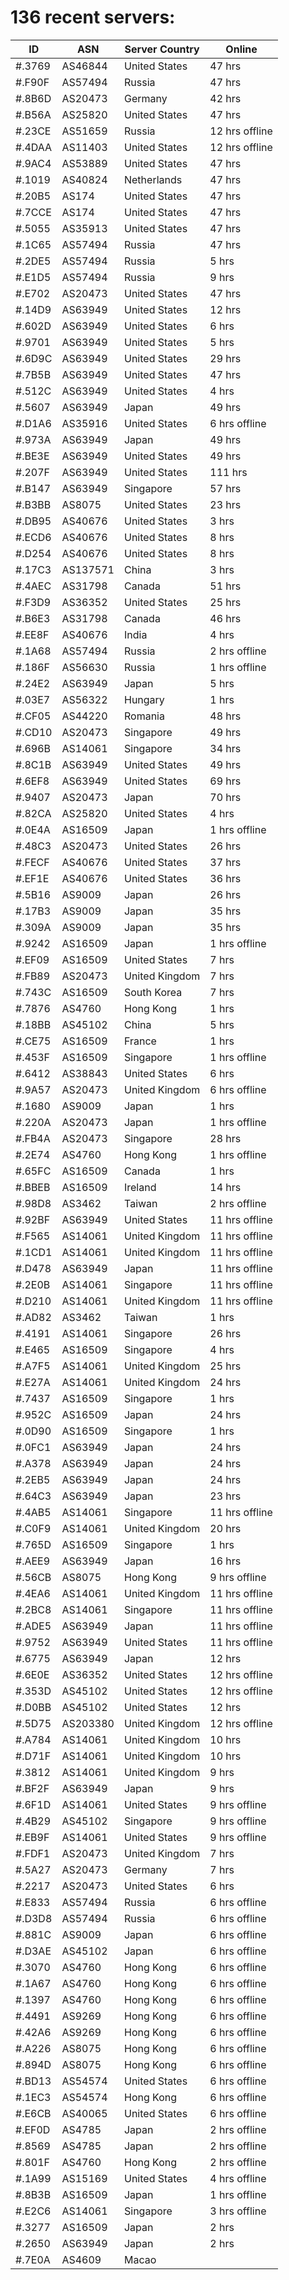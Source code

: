 # 136 recent servers:

| ID | ASN | Server Country | Online |
| ------ | ------ | ------ | ------ |
| #.3769 | AS46844 | United States | 47 hrs |
| #.F90F | AS57494 | Russia | 47 hrs |
| #.8B6D | AS20473 | Germany | 42 hrs |
| #.B56A | AS25820 | United States | 47 hrs |
| #.23CE | AS51659 | Russia | 12 hrs offline |
| #.4DAA | AS11403 | United States | 12 hrs offline |
| #.9AC4 | AS53889 | United States | 47 hrs |
| #.1019 | AS40824 | Netherlands | 47 hrs |
| #.20B5 | AS174 | United States | 47 hrs |
| #.7CCE | AS174 | United States | 47 hrs |
| #.5055 | AS35913 | United States | 47 hrs |
| #.1C65 | AS57494 | Russia | 47 hrs |
| #.2DE5 | AS57494 | Russia | 5 hrs |
| #.E1D5 | AS57494 | Russia | 9 hrs |
| #.E702 | AS20473 | United States | 47 hrs |
| #.14D9 | AS63949 | United States | 12 hrs |
| #.602D | AS63949 | United States | 6 hrs |
| #.9701 | AS63949 | United States | 5 hrs |
| #.6D9C | AS63949 | United States | 29 hrs |
| #.7B5B | AS63949 | United States | 47 hrs |
| #.512C | AS63949 | United States | 4 hrs |
| #.5607 | AS63949 | Japan | 49 hrs |
| #.D1A6 | AS35916 | United States | 6 hrs offline |
| #.973A | AS63949 | Japan | 49 hrs |
| #.BE3E | AS63949 | United States | 49 hrs |
| #.207F | AS63949 | United States | 111 hrs |
| #.B147 | AS63949 | Singapore | 57 hrs |
| #.B3BB | AS8075 | United States | 23 hrs |
| #.DB95 | AS40676 | United States | 3 hrs |
| #.ECD6 | AS40676 | United States | 8 hrs |
| #.D254 | AS40676 | United States | 8 hrs |
| #.17C3 | AS137571 | China | 3 hrs |
| #.4AEC | AS31798 | Canada | 51 hrs |
| #.F3D9 | AS36352 | United States | 25 hrs |
| #.B6E3 | AS31798 | Canada | 46 hrs |
| #.EE8F | AS40676 | India | 4 hrs |
| #.1A68 | AS57494 | Russia | 2 hrs offline |
| #.186F | AS56630 | Russia | 1 hrs offline |
| #.24E2 | AS63949 | Japan | 5 hrs |
| #.03E7 | AS56322 | Hungary | 1 hrs |
| #.CF05 | AS44220 | Romania | 48 hrs |
| #.CD10 | AS20473 | Singapore | 49 hrs |
| #.696B | AS14061 | Singapore | 34 hrs |
| #.8C1B | AS63949 | United States | 49 hrs |
| #.6EF8 | AS63949 | United States | 69 hrs |
| #.9407 | AS20473 | Japan | 70 hrs |
| #.82CA | AS25820 | United States | 4 hrs |
| #.0E4A | AS16509 | Japan | 1 hrs offline |
| #.48C3 | AS20473 | United States | 26 hrs |
| #.FECF | AS40676 | United States | 37 hrs |
| #.EF1E | AS40676 | United States | 36 hrs |
| #.5B16 | AS9009 | Japan | 26 hrs |
| #.17B3 | AS9009 | Japan | 35 hrs |
| #.309A | AS9009 | Japan | 35 hrs |
| #.9242 | AS16509 | Japan | 1 hrs offline |
| #.EF09 | AS16509 | United States | 7 hrs |
| #.FB89 | AS20473 | United Kingdom | 7 hrs |
| #.743C | AS16509 | South Korea | 7 hrs |
| #.7876 | AS4760 | Hong Kong | 1 hrs |
| #.18BB | AS45102 | China | 5 hrs |
| #.CE75 | AS16509 | France | 1 hrs |
| #.453F | AS16509 | Singapore | 1 hrs offline |
| #.6412 | AS38843 | United States | 6 hrs |
| #.9A57 | AS20473 | United Kingdom | 6 hrs offline |
| #.1680 | AS9009 | Japan | 1 hrs |
| #.220A | AS20473 | Japan | 1 hrs offline |
| #.FB4A | AS20473 | Singapore | 28 hrs |
| #.2E74 | AS4760 | Hong Kong | 1 hrs offline |
| #.65FC | AS16509 | Canada | 1 hrs |
| #.BBEB | AS16509 | Ireland | 14 hrs |
| #.98D8 | AS3462 | Taiwan | 2 hrs offline |
| #.92BF | AS63949 | United States | 11 hrs offline |
| #.F565 | AS14061 | United Kingdom | 11 hrs offline |
| #.1CD1 | AS14061 | United Kingdom | 11 hrs offline |
| #.D478 | AS63949 | Japan | 11 hrs offline |
| #.2E0B | AS14061 | Singapore | 11 hrs offline |
| #.D210 | AS14061 | United Kingdom | 11 hrs offline |
| #.AD82 | AS3462 | Taiwan | 1 hrs |
| #.4191 | AS14061 | Singapore | 26 hrs |
| #.E465 | AS16509 | Singapore | 4 hrs |
| #.A7F5 | AS14061 | United Kingdom | 25 hrs |
| #.E27A | AS14061 | United Kingdom | 24 hrs |
| #.7437 | AS16509 | Singapore | 1 hrs |
| #.952C | AS16509 | Japan | 24 hrs |
| #.0D90 | AS16509 | Singapore | 1 hrs |
| #.0FC1 | AS63949 | Japan | 24 hrs |
| #.A378 | AS63949 | Japan | 24 hrs |
| #.2EB5 | AS63949 | Japan | 24 hrs |
| #.64C3 | AS63949 | Japan | 23 hrs |
| #.4AB5 | AS14061 | Singapore | 11 hrs offline |
| #.C0F9 | AS14061 | United Kingdom | 20 hrs |
| #.765D | AS16509 | Singapore | 1 hrs |
| #.AEE9 | AS63949 | Japan | 16 hrs |
| #.56CB | AS8075 | Hong Kong | 9 hrs offline |
| #.4EA6 | AS14061 | United Kingdom | 11 hrs offline |
| #.2BC8 | AS14061 | Singapore | 11 hrs offline |
| #.ADE5 | AS63949 | Japan | 11 hrs offline |
| #.9752 | AS63949 | United States | 11 hrs offline |
| #.6775 | AS63949 | Japan | 12 hrs |
| #.6E0E | AS36352 | United States | 12 hrs offline |
| #.353D | AS45102 | United States | 12 hrs offline |
| #.D0BB | AS45102 | United States | 12 hrs |
| #.5D75 | AS203380 | United Kingdom | 12 hrs offline |
| #.A784 | AS14061 | United Kingdom | 10 hrs |
| #.D71F | AS14061 | United Kingdom | 10 hrs |
| #.3812 | AS14061 | United Kingdom | 9 hrs |
| #.BF2F | AS63949 | Japan | 9 hrs |
| #.6F1D | AS14061 | United States | 9 hrs offline |
| #.4B29 | AS45102 | Singapore | 9 hrs offline |
| #.EB9F | AS14061 | United States | 9 hrs offline |
| #.FDF1 | AS20473 | United Kingdom | 7 hrs |
| #.5A27 | AS20473 | Germany | 7 hrs |
| #.2217 | AS20473 | United States | 6 hrs |
| #.E833 | AS57494 | Russia | 6 hrs offline |
| #.D3D8 | AS57494 | Russia | 6 hrs offline |
| #.881C | AS9009 | Japan | 6 hrs offline |
| #.D3AE | AS45102 | Japan | 6 hrs offline |
| #.3070 | AS4760 | Hong Kong | 6 hrs offline |
| #.1A67 | AS4760 | Hong Kong | 6 hrs offline |
| #.1397 | AS4760 | Hong Kong | 6 hrs offline |
| #.4491 | AS9269 | Hong Kong | 6 hrs offline |
| #.42A6 | AS9269 | Hong Kong | 6 hrs offline |
| #.A226 | AS8075 | Hong Kong | 6 hrs offline |
| #.894D | AS8075 | Hong Kong | 6 hrs offline |
| #.BD13 | AS54574 | United States | 6 hrs offline |
| #.1EC3 | AS54574 | Hong Kong | 6 hrs offline |
| #.E6CB | AS40065 | United States | 6 hrs offline |
| #.EF0D | AS4785 | Japan | 2 hrs offline |
| #.8569 | AS4785 | Japan | 2 hrs offline |
| #.801F | AS4760 | Hong Kong | 2 hrs offline |
| #.1A99 | AS15169 | United States | 4 hrs offline |
| #.8B3B | AS16509 | Japan | 1 hrs offline |
| #.E2C6 | AS14061 | Singapore | 3 hrs offline |
| #.3277 | AS16509 | Japan | 2 hrs |
| #.2650 | AS63949 | Japan | 2 hrs |
| #.7E0A | AS4609 | Macao | |


